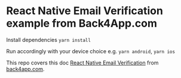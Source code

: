 # React Native Email Verification example from Back4App.com
Install dependencies
`yarn install`

Run accordingly with your device choice
e.g. `yarn android`, `yarn ios`

This repo covers this doc [React Native Email Verification](https://www.back4app.com/docs/react-native/parse-sdk/working-with-users/react-native-email-verification) from [back4app.com](back4app.com).
